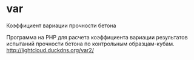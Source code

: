 var
===

Коэффициент вариации прочности бетона

Программа на PHP для расчета коэффициента вариации результатов испытаний прочности бетона по контрольным образцам-кубам. 
http://lightcloud.duckdns.org/var2/
